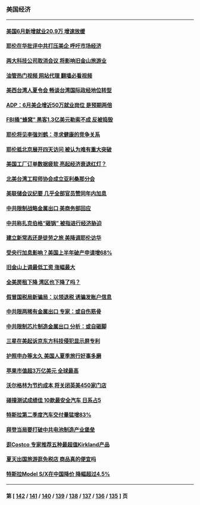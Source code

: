 ### 美国经济
---
#### [美国6月新增就业20.9万 增速放缓](../../pages/ncid1078158/n14030369.md?07080045) 
#### [耶伦在华批评中共打压美企 呼吁市场经济](../../pages/ncid1078158/n14030273.md?07080045) 
#### [两大科技公司取消会议 将影响旧金山旅游业](../../pages/ncid1078158/n14030090.md?07080045) 
#### [油管热门视频 网站代理 翻墙必看视频](http://138.2.39.72:81/youtube.html?epic-marker?07080045)
#### [美西台湾人夏令会 畅谈台湾国际政经地位转型](../../pages/ncid1078158/n14029865.md?07080045) 
#### [ADP：6月美企增近50万就业岗位 是预期两倍](../../pages/ncid1078158/n14029715.md?07080045) 
#### [FBI捅“蜂窝” 黑客1.3亿美元勒索不成 反被捣毁](../../pages/ncid1078158/n14029762.md?07080045) 
#### [耶伦将见李强刘鹤：寻求健康的竞争关系](../../pages/ncid1078158/n14029757.md?07080045) 
#### [耶伦抵北京展开四天访问 被认为难有重大突破](../../pages/ncid1078158/n14029596.md?07080045) 
#### [美国工厂订单数据疲软 亮起经济衰退红灯？](../../pages/ncid1078158/n14029437.md?07080045) 
#### [北美台湾工程师协会成立亚利桑那分会](../../pages/ncid1078158/n14029124.md?07080045) 
#### [美联储会议纪要 几乎全部官员赞同年内加息](../../pages/ncid1078158/n14029083.md?07080045) 
#### [中共限制战略金属出口 美商务部回应](../../pages/ncid1078158/n14029071.md?07080045) 
#### [中共称扎克伯格“砸锅” 被指进行经济胁迫](../../pages/ncid1078158/n14028986.md?07080045) 
#### [建立新常态还是徒劳之旅 美降调耶伦访华](../../pages/ncid1078158/n14028848.md?07080045) 
#### [受央行加息影响？美国上半年破产申请增68%](../../pages/ncid1078158/n14028719.md?07080045) 
#### [旧金山上调最低工资 涨幅最大](../../pages/ncid1078158/n14028575.md?07080045) 
#### [全美房租下降 湾区也下降了吗？](../../pages/ncid1078158/n14028573.md?07080045) 
#### [假冒国税局新骗局：以领退税 诱骗发账户信息](../../pages/ncid1078158/n14028531.md?07080045) 
#### [中共限两稀有金属出口 专家：或自伤筋骨](../../pages/ncid1078158/n14028207.md?07080045) 
#### [中共限制芯片制造金属出口 分析：或自砸脚](../../pages/ncid1078158/n14027664.md?07080045) 
#### [三星在美起诉京东方科技侵犯显示屏专利](../../pages/ncid1078158/n14027631.md?07080045) 
#### [护照申办等太久 美国人夏季旅行好事多磨](../../pages/ncid1078158/n14027590.md?07080045) 
#### [苹果市值超3万亿美元 全球最高](../../pages/ncid1078158/n14027279.md?07080045) 
#### [沃尔格林为节约成本 将关闭英美450家门店](../../pages/ncid1078158/n14027026.md?07080045) 
#### [碰撞测试成绩佳 10款最安全汽车 日系占5](../../pages/ncid1078158/n14018608.md?07080045) 
#### [特斯拉第二季度汽车交付量猛增83%](../../pages/ncid1078158/n14026952.md?07080045) 
#### [拜登当局要打破中共电池制造产业堡垒](../../pages/ncid1078158/n14026042.md?07080045) 
#### [逛Costco 专家推荐五种最超值Kirkland产品](../../pages/ncid1078158/n14016359.md?07080045) 
#### [夏天出国旅游逛免税店 商品真的便宜吗](../../pages/ncid1078158/n14023944.md?07080045) 
#### [特斯拉Model S/X在中国降价 降幅超过4.5%](../../pages/ncid1078158/n14026453.md?07080045) 

---
#### 第 [ [142](./142.md?07080045) / [141](./141.md?07080045) / [140](./140.md?07080045) / [139](./139.md?07080045) / [138](./138.md?07080045) / [137](./137.md?07080045) / [136](./136.md?07080045) / [135](./135.md?07080045) ] 页
